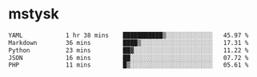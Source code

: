 # mstysk

<!--START_SECTION:waka-->

```txt
YAML            1 hr 38 mins    ███████████▒░░░░░░░░░░░░░   45.97 %
Markdown        36 mins         ████▒░░░░░░░░░░░░░░░░░░░░   17.31 %
Python          23 mins         ██▓░░░░░░░░░░░░░░░░░░░░░░   11.22 %
JSON            16 mins         ██░░░░░░░░░░░░░░░░░░░░░░░   07.72 %
PHP             11 mins         █▒░░░░░░░░░░░░░░░░░░░░░░░   05.61 %
```

<!--END_SECTION:waka-->
